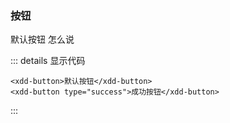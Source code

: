### 按钮

<xdd-button>默认按钮</xdd-button>
<xdd-button type="success">怎么说</xdd-button>

::: details 显示代码

```vue
<xdd-button>默认按钮</xdd-button>
<xdd-button type="success">成功按钮</xdd-button>
```

:::
